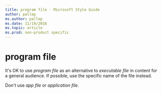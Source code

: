 ```yaml
---
title: program file - Microsoft Style Guide
author: pallep
ms.author: pallep
ms.date: 11/19/2016
ms.topic: article
ms.prod: non-product specific
---
```


# program file

It's OK to use *program file* as an alternative to *executable file* in content for a general audience. If possible, use the specific name of the file instead.

Don't use *app file* or *application file.*
